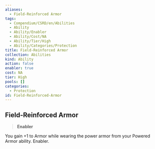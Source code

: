 ```yaml
---
aliases:
  - Field-Reinforced Armor
tags:
  - Compendium/CSRD/en/Abilities
  - Ability
  - Ability/Enabler
  - Ability/Cost/NA
  - Ability/Tier/High
  - Ability/Categories/Protection
title: Field-Reinforced Armor
collection: Abilities
kind: Ability
action: false
enabler: true
cost: NA
tier: High
pools: []
categories:
  - Protection
id: Field-Reinforced-Armor
---
```

## Field-Reinforced Armor    
>**Enabler**  
    
You gain +1 to Armor while wearing the power armor from your Powered Armor ability. Enabler.
